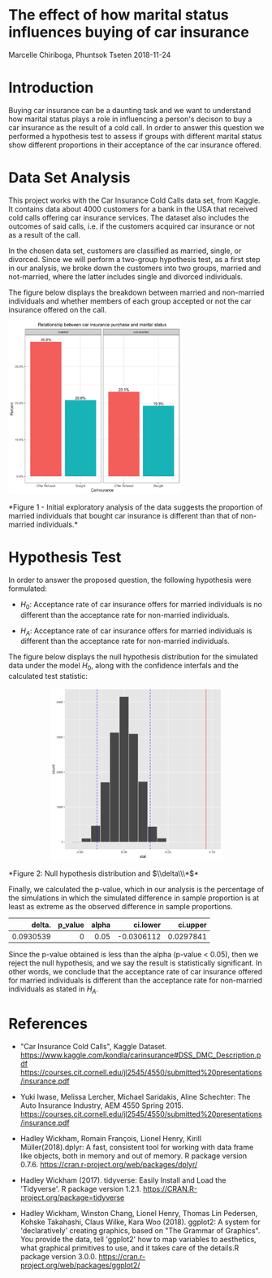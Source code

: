 The effect of how marital status influences buying of car insurance
================
Marcelle Chiriboga, Phuntsok Tseten
2018-11-24

Introduction
============

Buying car insurance can be a daunting task and we want to understand how marital status plays a role in influencing a person's decison to buy a car insurance as the result of a cold call. In order to answer this question we performed a hypothesis test to assess if groups with different marital status show different proportions in their acceptance of the car insurance offered.

Data Set Analysis
=================

This project works with the Car Insurance Cold Calls data set, from Kaggle. It contains data about 4000 customers for a bank in the USA that received cold calls offering car insurance services. The dataset also includes the outcomes of said calls, i.e. if the customers acquired car insurance or not as a result of the call.

In the chosen data set, customers are classified as married, single, or divorced. Since we will perform a two-group hypothesis test, as a first step in our analysis, we broke down the customers into two groups, married and not-married, where the latter includes single and divorced individuals.

The figure below displays the breakdown between married and non-married individuals and whether members of each group accepted or not the car insurance offered on the call.

<p>
<img src="../results/visualization.png" width="340" />
</p>
*Figure 1 - Initial exploratory analysis of the data suggests the proportion of married individuals that bought car insurance is different than that of non-married individuals.*

Hypothesis Test
===============

In order to answer the proposed question, the following hypothesis were formulated:

-   *H*<sub>0</sub>: Acceptance rate of car insurance offers for married individuals is no different than the acceptance rate for non-married individuals.

-   *H*<sub>*A*</sub>: Acceptance rate of car insurance offers for married individuals is different than the acceptance rate for non-married individuals.

The figure below displays the null hypothesis distribution for the simulated data under the model *H*<sub>0</sub>, along with the confidence interfals and the calculated test statistic:

<p align="center">
<img src="../results/alpha_h0_plot.png" width="340" />
</p>
*Figure 2: Null hypothesis distribution and $\\delta\\\*$*

Finally, we calculated the p-value, which in our analysis is the percentage of the simulations in which the simulated difference in sample proportion is at least as extreme as the observed difference in sample proportions.

|     delta.|  p\_value|  alpha|    ci.lower|   ci.upper|
|----------:|---------:|------:|-----------:|----------:|
|  0.0930539|         0|   0.05|  -0.0306112|  0.0297841|

Since the p-value obtained is less than the alpha (p-value &lt; 0.05), then we reject the null hypothesis, and we say the result is statistically significant. In other words, we conclude that the acceptance rate of car insurance offered for married individuals is different than the acceptance rate for non-married individuals as stated in *H*<sub>*A*</sub>.

References
==========

-   "Car Insurance Cold Calls", Kaggle Dataset. <https://www.kaggle.com/kondla/carinsurance#DSS_DMC_Description.pdf> <https://courses.cit.cornell.edu/jl2545/4550/submitted%20presentations/insurance.pdf>

-   Yuki Iwase, Melissa Lercher, Michael Saridakis, Aline Schechter: The Auto Insurance Industry, AEM 4550 Spring 2015. <https://courses.cit.cornell.edu/jl2545/4550/submitted%20presentations/insurance.pdf>

-   Hadley Wickham, Romain François, Lionel Henry, Kirill Müller(2018).dplyr: A fast, consistent tool for working with data frame like objects, both in memory and out of memory. R package version 0.7.6. <https://cran.r-project.org/web/packages/dplyr/>

-   Hadley Wickham (2017). tidyverse: Easily Install and Load the 'Tidyverse'. R package version 1.2.1. <https://CRAN.R-project.org/package=tidyverse>

-   Hadley Wickham, Winston Chang, Lionel Henry, Thomas Lin Pedersen, Kohske Takahashi, Claus Wilke, Kara Woo (2018). ggplot2: A system for 'declaratively' creating graphics, based on "The Grammar of Graphics". You provide the data, tell 'ggplot2' how to map variables to aesthetics, what graphical primitives to use, and it takes care of the details.R package version 3.0.0. <https://cran.r-project.org/web/packages/ggplot2/>

